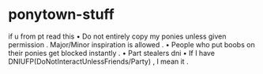 # ponytown-stuff
if u from pt read this
• Do not entirely copy my ponies unless given permission .  Major/Minor inspiration is allowed .
• People who put boobs on their ponies get blocked instantly .
• Part stealers dni
• If I have DNIUFP(DoNotInteractUnlessFriends/Party) ,  I mean it .

